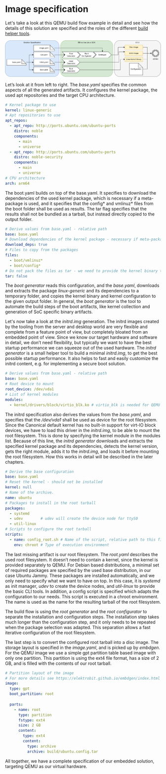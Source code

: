 # Image specification

Let's take a look at this QEMU build flow example in detail and see how the details of this solution are specified and the roles of the different [build helper tools](https://github.com/Elektrobit/ebcl_build_tools/).

![Embedded Systems](../assets/QEMU_flow.drawio.png)

Let’s look at it from left to right.
The _base.yaml_ specifies the common aspects of all the generated artifacts.
It configures the kernel package, the used apt repositories and the target CPU architecture.

```yaml
# Kernel package to use
kernel: linux-generic
# Apt repositories to use
apt_repos:
  - apt_repo: http://ports.ubuntu.com/ubuntu-ports
    distro: noble
    components:
      - main
      - universe
  - apt_repo: http://ports.ubuntu.com/ubuntu-ports
    distro: noble-security
    components:
      - main
      - universe
# CPU architecture
arch: arm64
```

The boot.yaml builds on top of the base.yaml.
It specifies to download the dependencies of the used kernel package, which is necessary if a meta-package is used, and it specifies that the config* and vmlinuz* files from the boot folder shall be used as results.
The tar flag specifies that the results shall not be bundled as a tarball, but instead directly copied to the output folder.

```yaml
# Derive values from base.yaml - relative path
base: base.yaml
# Download dependencies of the kernel package - necessary if meta-package is specified
download_deps: true
# Files to copy from the packages
files:
  - boot/vmlinuz*
  - boot/config*
# Do not pack the files as tar - we need to provide the kernel binary to QEMU
tar: false

```

The _boot generator_ reads this configuration, and the _base.yaml_, downloads and extracts the package _linux-generic_ and its dependencies to a temporary folder, and copies the kernel binary and kernel configuration to the given output folder.
In general, the _boot generator_ is the tool to automate the build steps of the boot artifacts, like kernel collection and generation of SoC specific binary artifacts.

Let's now take a look at the _initrd.img_ generation.
The initrd images created by the tooling from the server and desktop world are very flexible and complete from a feature point of view, but completely bloated from an embedded point of view.
Since we know our target hardware and software in detail, we don’t need flexibility, but typically we want to have the best startup performance we can squeeze out of the used hardware.
The _initrd generator_ is a small helper tool to build a minimal _initrd.img_, to get the best possible startup performance.
It also helps to fast and easily customize the initrd content, e.g.
for implementing a secure boot solution.

```yaml
# Derive values from base.yaml - relative path
base: base.yaml
# Root device to mount
root_device: /dev/vda1
# List of kernel modules
modules:
  - kernel/drivers/block/virtio_blk.ko # virtio_blk is needed for QEMU
```

The initrd specification also derives the values from the _base.yaml_, and specifies that the _/dev/vda1_ shall be used as device for the root filesystem.
Since the Canonical default kernel has no built-in support for virt-IO block devices, we have to load this driver in the _initrd.img_, to be able to mount the root filesystem.
This is done by specifying the kernel module in the modules list.
Because of this line, the _initrd generator_ downloads and extracts the specified kernel package and its dependencies, detects the kernel version, gets the right module, adds it to the _initrd.img_, and loads it before mounting the root filesystem.
How this works in detail will be described in the later chapters.

```yaml
# Derive the base configuration
base: base.yaml
# Reset the kernel - should not be installed
kernel: null
# Name of the archive.
name: ubuntu
# Packages to install in the root tarball
packages:
  - systemd
  - udev        # udev will create the device node for ttyS0
  - util-linux
# Scripts to configure the root tarball
scripts:
  - name: config_root.sh # Name of the script, relative path to this file
    env: chroot # Type of execution environment

```

The last missing artifact is our root filesystem.
The _root.yaml_ describes the used root filesystem.
It doesn’t need to contain a kernel, since the kernel is provided separately to QEMU.
For Debian based distributions, a minimal set of required packages are specified by the used base distribution, in our case Ubuntu Jammy.
These packages are installed automatically, and we only need to specify what we want to have on top.
In this case, it is _systemd_ as init manager, _udev_ to create the device nodes, and _util-linux_ to provide the basic CLI tools.
In addition, a config script is specified which adapts the configuration to our needs.
This script is executed in a chroot environment.
The name is used as the name for the resulting tarball of the root filesystem.

The build flow is using the _root generator_ and the _root configurator_ to separate the installation and configuration steps.
The installation step takes much longer than the configuration step, and it only needs to be repeated when the package selection was adapted.
This separation allows a fast iterative configuration of the root filesystem.

The last step is to convert the configured root tarball into a disc image.
The storage layout is specified in the _image.yaml_, and is picked up by _embdgen_. For the QEMU image we use a simple gpt partition table based image with only one partition.
This partition is using the ext4 file format, has a size of 2 GB, and is filled with the contents of our root tarball.

```yaml
# Partition layout of the image
# For more details see https://elektrobit.github.io/embdgen/index.html
image:
  type: gpt
  boot_partition: root

  parts:
    - name: root
      type: partition
      fstype: ext4
      size: 2 GB
      content:
        type: ext4
        content:
          type: archive
          archive: build/ubuntu.config.tar
```

All together, we have a complete specification of our embedded solution, targeting QEMU as our virtual hardware.
